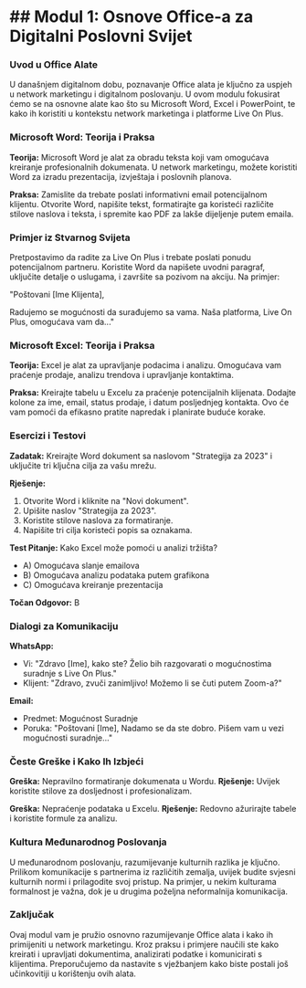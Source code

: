 # ## Modul 1: Osnove Office-a za Digitalni Poslovni Svijet

### Uvod u Office Alate

U današnjem digitalnom dobu, poznavanje Office alata je ključno za uspjeh u network marketingu i digitalnom poslovanju. U ovom modulu fokusirat ćemo se na osnovne alate kao što su Microsoft Word, Excel i PowerPoint, te kako ih koristiti u kontekstu network marketinga i platforme Live On Plus.

### Microsoft Word: Teorija i Praksa

**Teorija:** Microsoft Word je alat za obradu teksta koji vam omogućava kreiranje profesionalnih dokumenata. U network marketingu, možete koristiti Word za izradu prezentacija, izvještaja i poslovnih planova.

**Praksa:** Zamislite da trebate poslati informativni email potencijalnom klijentu. Otvorite Word, napišite tekst, formatirajte ga koristeći različite stilove naslova i teksta, i spremite kao PDF za lakše dijeljenje putem emaila.

### Primjer iz Stvarnog Svijeta

Pretpostavimo da radite za Live On Plus i trebate poslati ponudu potencijalnom partneru. Koristite Word da napišete uvodni paragraf, uključite detalje o uslugama, i završite sa pozivom na akciju. Na primjer:

"Poštovani [Ime Klijenta],

Radujemo se mogućnosti da surađujemo sa vama. Naša platforma, Live On Plus, omogućava vam da..."

### Microsoft Excel: Teorija i Praksa

**Teorija:** Excel je alat za upravljanje podacima i analizu. Omogućava vam praćenje prodaje, analizu trendova i upravljanje kontaktima.

**Praksa:** Kreirajte tabelu u Excelu za praćenje potencijalnih klijenata. Dodajte kolone za ime, email, status prodaje, i datum posljednjeg kontakta. Ovo će vam pomoći da efikasno pratite napredak i planirate buduće korake.

### Esercizi i Testovi

**Zadatak:** Kreirajte Word dokument sa naslovom "Strategija za 2023" i uključite tri ključna cilja za vašu mrežu.

**Rješenje:** 
1. Otvorite Word i kliknite na "Novi dokument".
2. Upišite naslov "Strategija za 2023".
3. Koristite stilove naslova za formatiranje.
4. Napišite tri cilja koristeći popis sa oznakama.

**Test Pitanje:** Kako Excel može pomoći u analizi tržišta?
- A) Omogućava slanje emailova
- B) Omogućava analizu podataka putem grafikona
- C) Omogućava kreiranje prezentacija

**Točan Odgovor:** B

### Dialogi za Komunikaciju

**WhatsApp:** 
- Vi: "Zdravo [Ime], kako ste? Želio bih razgovarati o mogućnostima suradnje s Live On Plus."
- Klijent: "Zdravo, zvuči zanimljivo! Možemo li se čuti putem Zoom-a?"

**Email:**
- Predmet: Mogućnost Suradnje
- Poruka: "Poštovani [Ime], Nadamo se da ste dobro. Pišem vam u vezi mogućnosti suradnje..."

### Česte Greške i Kako Ih Izbjeći

**Greška:** Nepravilno formatiranje dokumenata u Wordu.
**Rješenje:** Uvijek koristite stilove za dosljednost i profesionalizam.

**Greška:** Nepraćenje podataka u Excelu.
**Rješenje:** Redovno ažurirajte tabele i koristite formule za analizu.

### Kultura Međunarodnog Poslovanja

U međunarodnom poslovanju, razumijevanje kulturnih razlika je ključno. Prilikom komunikacije s partnerima iz različitih zemalja, uvijek budite svjesni kulturnih normi i prilagodite svoj pristup. Na primjer, u nekim kulturama formalnost je važna, dok je u drugima poželjna neformalnija komunikacija.

### Zaključak

Ovaj modul vam je pružio osnovno razumijevanje Office alata i kako ih primijeniti u network marketingu. Kroz praksu i primjere naučili ste kako kreirati i upravljati dokumentima, analizirati podatke i komunicirati s klijentima. Preporučujemo da nastavite s vježbanjem kako biste postali još učinkovitiji u korištenju ovih alata.